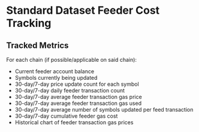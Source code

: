 # Standard Dataset Feeder Cost Tracking

## Tracked Metrics

For each chain (if possible/applicable on said chain):

- Current feeder account balance
- Symbols currently being updated
- 30-day/7-day price update count for each symbol
- 30-day/7-day daily feeder transaction count
- 30-day/7-day average feeder transaction gas price
- 30-day/7-day average feeder transaction gas used
- 30-day/7-day average number of symbols updated per feed transaction
- 30-day/7-day cumulative feeder gas cost
- Historical chart of feeder transaction gas prices
